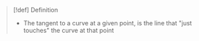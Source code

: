 >[!def] Definition
>- The tangent to a curve at a given point, is the line that "just touches" the curve at that point